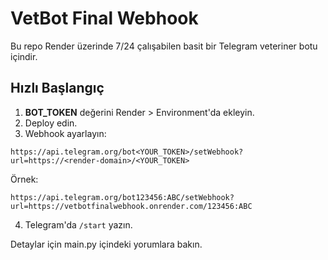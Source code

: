 # VetBot Final Webhook

Bu repo Render üzerinde 7/24 çalışabilen basit bir Telegram veteriner botu içindir.

## Hızlı Başlangıç

1. **BOT_TOKEN** değerini Render > Environment'da ekleyin.
2. Deploy edin.
3. Webhook ayarlayın:

```
https://api.telegram.org/bot<YOUR_TOKEN>/setWebhook?url=https://<render-domain>/<YOUR_TOKEN>
```

Örnek:
```
https://api.telegram.org/bot123456:ABC/setWebhook?url=https://vetbotfinalwebhook.onrender.com/123456:ABC
```

4. Telegram'da `/start` yazın.

Detaylar için main.py içindeki yorumlara bakın.
